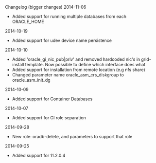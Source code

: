 Changelog (bigger changes)
2014-11-06
- Added support for running multiple databases from each ORACLE_HOME

2014-10-19
- Added support for udev device name persistence

2014-10-10
- Added 'oracle_gi_nic_pub|priv' and removed hardcoded nic's in grid-install template. Now possible to define which interface does what
- Added support for installation from remote location (e.g nfs share)
- Changed parameter name oracle_asm_crs_diskgroup to oracle_asm_init_dg

2014-10-09
- Added support for Container Databases


2014-10-07
- Added support for GI role separation


2014-09-28
- New role: oradb-delete, and parameters to support that role

2014-09-25
- Added support for 11.2.0.4


